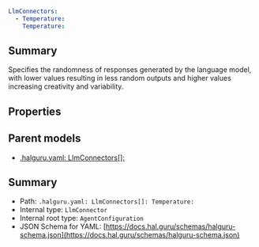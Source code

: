 <!--
title: Temperature
version: DEBUG
generated: true
date: 2025-04-06
node: This file is generated by the command-line program: `halguru manual --generate-docs`
-->


```yaml
LlmConnectors:
  - Temperature:
    Temperature:
```

## Summary

Specifies the randomness of responses generated by the language model, with lower values resulting in less random outputs and higher values increasing creativity and variability.

## Properties


## Parent models

* [.halguru.yaml: LlmConnectors[]:]((halguru)-llmconnectors-list.md)
## Summary

* Path: `.halguru.yaml: LlmConnectors[]: Temperature:`
* Internal type: `LlmConnector`
* Internal root type: `AgentConfiguration`
* JSON Schema for YAML: [https://docs.hal.guru/schemas/halguru-schema.json](https://docs.hal.guru/schemas/halguru-schema.json)
